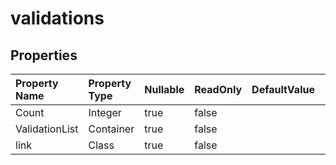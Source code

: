 # **validations**

 

## **Properties**

| Property Name | Property Type | Nullable |  ReadOnly | DefaultValue | Description | 
| :- | :- | :- |:- |  :- | :- |
|Count|Integer|true|false |  ||
|ValidationList|Container|true|false |  ||
|link|Class|true|false |  ||

